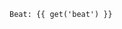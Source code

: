 <f-sequencer
  beats="8"
  v-on:beat="beat => set('beat', beat)"
/>

    Beat: {{ get('beat') }}

<f-artboard width="400" height="100">
	<f-circle 
  	v-for="i in 8"
    r="20"
    :x="i * 50"
    y="50"
    :fill="color(get('beat',1) == i ? 'red' : 'white')"
  />
</f-artboard>